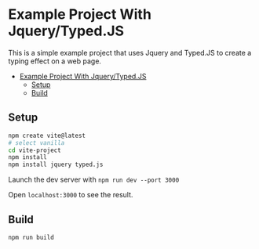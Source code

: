 # Example Project With Jquery/Typed.JS

This is a simple example project that uses Jquery and Typed.JS to create a typing effect on a web page.

- [Example Project With Jquery/Typed.JS](#example-project-with-jquerytypedjs)
  - [Setup](#setup)
  - [Build](#build)

## Setup

```sh
npm create vite@latest
# select vanilla
cd vite-project
npm install
npm install jquery typed.js
```

Launch the dev server with `npm run dev --port 3000`

Open `localhost:3000` to see the result.

## Build

```sh
npm run build
```
